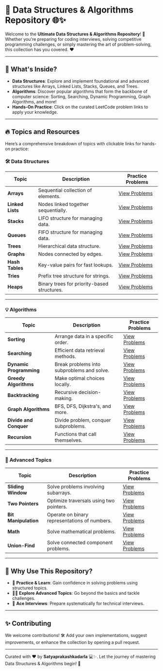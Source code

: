 # 📖 Data Structures & Algorithms Repository 🌐✨

Welcome to the **Ultimate Data Structures & Algorithms Repository**! 🚀 Whether you're preparing for coding interviews, solving competitive programming challenges, or simply mastering the art of problem-solving, this collection has you covered. ❤️

---

## 🌟 What's Inside?
- **Data Structures**: Explore and implement foundational and advanced structures like Arrays, Linked Lists, Stacks, Queues, and Trees.
- **Algorithms**: Discover popular algorithms that form the backbone of computer science: Sorting, Searching, Dynamic Programming, Graph Algorithms, and more!
- **Hands-On Practice**: Click on the curated LeetCode problem links to apply your knowledge.

---

## 🔥 Topics and Resources

Here’s a comprehensive breakdown of topics with clickable links for hands-on practice:

### 🛠️ **Data Structures**
| **Topic**          | **Description**                              | **Practice Problems**                                       |
|--------------------|----------------------------------------------|------------------------------------------------------------|
| **Arrays**         | Sequential collection of elements.           | [View Problems](https://leetcode.com/problemset/all/?topicSlugs=array) |
| **Linked Lists**   | Nodes linked together sequentially.           | [View Problems](https://leetcode.com/problemset/all/?topicSlugs=linked-list) |
| **Stacks**         | LIFO structure for managing data.             | [View Problems](https://leetcode.com/problemset/all/?topicSlugs=stack) |
| **Queues**         | FIFO structure for managing data.             | [View Problems](https://leetcode.com/problemset/all/?topicSlugs=queue) |
| **Trees**          | Hierarchical data structure.                  | [View Problems](https://leetcode.com/problemset/all/?topicSlugs=tree) |
| **Graphs**         | Nodes connected by edges.                     | [View Problems](https://leetcode.com/problemset/all/?topicSlugs=graph) |
| **Hash Tables**    | Key-value pairs for fast lookups.              | [View Problems](https://leetcode.com/problemset/all/?topicSlugs=hash-table) |
| **Tries**          | Prefix tree structure for strings.            | [View Problems](https://leetcode.com/problemset/all/?topicSlugs=trie) |
| **Heaps**          | Binary trees for priority-based structures.    | [View Problems](https://leetcode.com/problemset/all/?topicSlugs=heap-priority-queue) |

---

### 💡 **Algorithms**
| **Topic**             | **Description**                              | **Practice Problems**                                       |
|-----------------------|----------------------------------------------|------------------------------------------------------------|
| **Sorting**           | Arrange data in a specific order.            | [View Problems](https://leetcode.com/problemset/all/?topicSlugs=sorting) |
| **Searching**         | Efficient data retrieval methods.            | [View Problems](https://leetcode.com/problemset/all/?topicSlugs=binary-search) |
| **Dynamic Programming** | Break problems into subproblems and solve. | [View Problems](https://leetcode.com/problemset/all/?topicSlugs=dynamic-programming) |
| **Greedy Algorithms** | Make optimal choices locally.                | [View Problems](https://leetcode.com/problemset/all/?topicSlugs=greedy) |
| **Backtracking**      | Recursive decision-making.                   | [View Problems](https://leetcode.com/problemset/all/?topicSlugs=backtracking) |
| **Graph Algorithms**  | BFS, DFS, Dijkstra's, and more.              | [View Problems](https://leetcode.com/problemset/all/?topicSlugs=graph) |
| **Divide and Conquer** | Divide problem, conquer subproblems.        | [View Problems](https://leetcode.com/problemset/all/?topicSlugs=divide-and-conquer) |
| **Recursion**         | Functions that call themselves.              | [View Problems](https://leetcode.com/problemset/all/?topicSlugs=recursion) |

---

### 💎 **Advanced Topics**
| **Topic**                  | **Description**                                  | **Practice Problems**                                      |
|----------------------------|------------------------------------------------|-----------------------------------------------------------|
| **Sliding Window**         | Solve problems involving subarrays.            | [View Problems](https://leetcode.com/problemset/all/?topicSlugs=sliding-window) |
| **Two Pointers**           | Optimize traversals using two pointers.        | [View Problems](https://leetcode.com/problemset/all/?topicSlugs=two-pointers) |
| **Bit Manipulation**       | Operate on binary representations of numbers.  | [View Problems](https://leetcode.com/problemset/all/?topicSlugs=bit-manipulation) |
| **Math**                   | Solve mathematical problems.                   | [View Problems](https://leetcode.com/problemset/all/?topicSlugs=math) |
| **Union-Find**             | Solve connected component problems.            | [View Problems](https://leetcode.com/problemset/all/?topicSlugs=union-find) |

---

## 🤩 Why Use This Repository?
- 🧠 **Practice & Learn**: Gain confidence in solving problems using structured topics.
- 🕵️‍♂️ **Explore Advanced Topics**: Go beyond the basics and tackle challenges.
- 💼 **Ace Interviews**: Prepare systematically for technical interviews.

---

## ✨ Contributing
We welcome contributions! 🛠️ Add your own implementations, suggest improvements, or enhance the collection by opening a pull request.

---

Curated with ❤️ by **Satyaprakashkadarla** 💻✨. Let the journey of mastering Data Structures & Algorithms begin! 🌟
